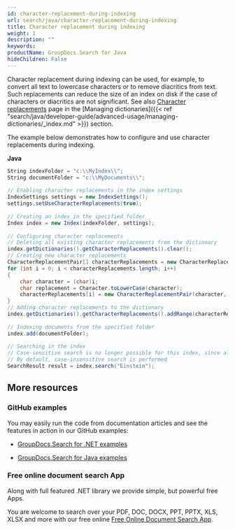 ```yaml
---
id: character-replacement-during-indexing
url: search/java/character-replacement-during-indexing
title: Character replacement during indexing
weight: 1
description: ""
keywords: 
productName: GroupDocs.Search for Java
hideChildren: False
---
```

Character replacement during indexing can be used, for example, to convert all text to lowercase characters or to remove diacritics from text. Such replacements can reduce the size of an index on disk if the case of characters or diacritics are not significant. See also [Character replacements](Character%2Breplacements.html) page in the [Managing dictionaries]({{< ref "search/java/developer-guide/advanced-usage/managing-dictionaries/_index.md" >}}) section.

The example below demonstrates how to configure and use character replacements during indexing.

**Java**

```csharp
String indexFolder = "c:\\MyIndex\\";
String documentFolder = "c:\\MyDocuments\\";
 
// Enabling character replacements in the index settings
IndexSettings settings = new IndexSettings();
settings.setUseCharacterReplacements(true);
 
// Creating an index in the specified folder
Index index = new Index(indexFolder, settings);
 
// Configuring character replacements
// Deleting all existing character replacements from the dictionary
index.getDictionaries().getCharacterReplacements().clear();
// Creating new character replacements
CharacterReplacementPair[] characterReplacements = new CharacterReplacementPair[Character.MAX_VALUE + 1];
for (int i = 0; i < characterReplacements.length; i++)
{
    char character = (char)i;
    char replacement = Character.toLowerCase(character);
    characterReplacements[i] = new CharacterReplacementPair(character, replacement);
}
// Adding character replacements to the dictionary
index.getDictionaries().getCharacterReplacements().addRange(characterReplacements);
 
// Indexing documents from the specified folder
index.add(documentFolder);
 
// Searching in the index
// Case-sensitive search is no longer possible for this index, since all characters are lowercase
// By default, case-insensitive search is performed
SearchResult result = index.search("Einstein");
```

## More resources

### GitHub examples

You may easily run the code from documentation articles and see the features in action in our GitHub examples:

*   [GroupDocs.Search for .NET examples](https://github.com/groupdocs-search/GroupDocs.Search-for-.NET)
    
*   [GroupDocs.Search for Java examples](https://github.com/groupdocs-search/GroupDocs.Search-for-Java)
    

### Free online document search App

Along with full featured .NET library we provide simple, but powerful free Apps.

You are welcome to search over your PDF, DOC, DOCX, PPT, PPTX, XLS, XLSX and more with our free online [Free Online Document Search App](https://products.groupdocs.app/search).
